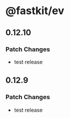 # @fastkit/ev

## 0.12.10

### Patch Changes

- test release

## 0.12.9

### Patch Changes

- test release
